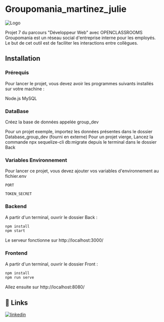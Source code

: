 # Groupomania_martinez_julie

![Logo](/Users/julie/Documents/P7/Groupomania_martinez_julie_code/front/src/assets/icon-left-font-monochrome-red.png)

Projet 7 du parcours "Développeur Web" avec OPENCLASSROOMS
Groupomania est un réseau social d'entreprise interne pour les employés. Le but de cet outil est de faciliter les interactions entre collègues.

## Installation

### Prérequis

Pour lancer le projet, vous devez avoir les programmes suivants installés sur votre machine :

Node.js
MySQL

### DataBase

Créez la base de données appelée group_dev

Pour un projet exemple, importez les données présentes dans le dossier Database_group_dev (fourni en externe)
Pour un projet vierge, Lancez la commande npx sequelize-cli db:migrate depuis le terminal dans le dossier Back

### Variables Environnement

Pour lancer ce projet, vous devez ajouter vos variables d'environnement au fichier.env

`PORT`

`TOKEN_SECRET `

### Backend

A partir d'un terminal, ouvrir le dossier Back :

```bash
npm install
npm start
```

Le serveur fonctionne sur http://localhost:3000/

### Frontend

A partir d'un terminal, ouvrir le dossier Front :

```bash
npm install
npm run serve
```

Allez ensuite sur http://localhost:8080/

## 🔗 Links

[![linkedin](https://img.shields.io/badge/linkedin-0A66C2?style=for-the-badge&logo=linkedin&logoColor=white)](https://www.linkedin.com/in/julie-martinez-34535621b/)

